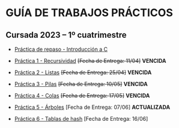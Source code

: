 # GUÍA DE TRABAJOS PRÁCTICOS

## Cursada 2023 – 1º cuatrimestre

* [Práctica de repaso - Introducción a C](TP0_Repaso.md)

* [Práctica 1 - Recursividad](TP1_Recursividad.md) ~~[Fecha de Entrega: 11/04]~~ **VENCIDA**

* [Práctica 2 - Listas](TP2_Listas.md) ~~[Fecha de Entrega: 25/04]~~ **VENCIDA**

* [Práctica 3 - Pilas](TP3_Pilas.md) ~~[Fecha de Entrega: 10/05]~~ **VENCIDA**

* [Práctica 4 - Colas](TP4_Colas.md) ~~[Fecha de Entrega: 17/05]~~ **VENCIDA**

* [Práctica 5 - Árboles](TP5_Arboles.md) [Fecha de Entrega: 07/06] **ACTUALIZADA**

* [Práctica 6 - Tablas de hash](TP6_Tabla_Hash.md) [Fecha de Entrega: 16/06]

<!--
[Práctica 7 - Conjuntos](TP7_Conjuntos.md) [Fecha de Entrega: 21/06]
-->
